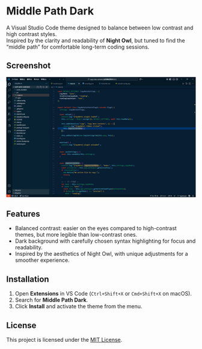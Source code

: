# Middle Path Dark

A Visual Studio Code theme designed to balance between low contrast and high contrast styles.  
Inspired by the clarity and readability of **Night Owl**, but tuned to find the “middle path” for comfortable long-term coding sessions.

## Screenshot

![Middle Path thumbnail](https://github.com/AmyJapanese/Four-Houses-theme/blob/main/assets/thumbnail.png?raw=true)


## Features
- Balanced contrast: easier on the eyes compared to high-contrast themes, but more legible than low-contrast ones.  
- Dark background with carefully chosen syntax highlighting for focus and readability.  
- Inspired by the aesthetics of Night Owl, with unique adjustments for a smoother experience.

## Installation
1. Open **Extensions** in VS Code (`Ctrl+Shift+X` or `Cmd+Shift+X` on macOS).  
2. Search for **Middle Path Dark**.  
3. Click **Install** and activate the theme from the menu.

## License
This project is licensed under the [MIT License](./LICENSE).

